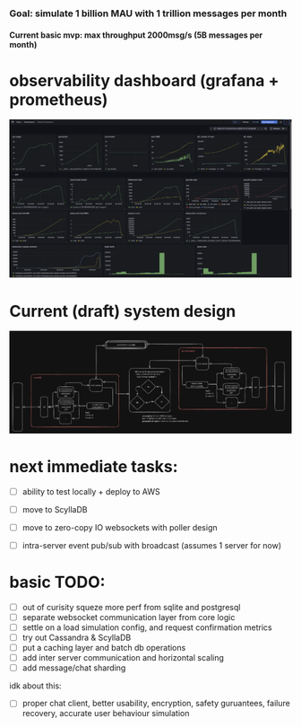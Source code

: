 ### Goal: simulate 1 billion MAU with 1 trillion messages per month
#### Current basic mvp: max throughput 2000msg/s (5B messages per month)

# observability dashboard (grafana + prometheus)

![Grafana](./grafana.png)

# Current (draft) system design
![System design](./architecture.png)

# next immediate tasks:
- [ ] ability to test locally + deploy to AWS
- [ ] move to ScyllaDB
- [ ] move to zero-copy IO websockets with poller design
- [ ] intra-server event pub/sub with broadcast (assumes 1 server for now)


# basic TODO:
- [ ] out of curisity squeze more perf from sqlite and postgresql
- [ ] separate websocket communication layer from core logic
- [ ] settle on a load simulation config, and request confirmation metrics
- [ ] try out Cassandra & ScyllaDB
- [ ] put a caching layer and batch db operations
- [ ] add inter server communication and horizontal scaling
- [ ] add message/chat sharding

idk about this:
- [ ] proper chat client, better usability, encryption, safety guruantees, failure recovery, accurate user behaviour simulation